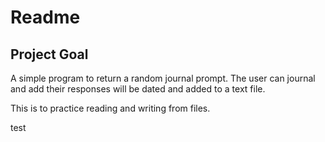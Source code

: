 # Readme

## Project Goal
A simple program to return a random journal prompt. The user can journal and add their responses will be dated and added to a text file.

This is to practice reading and writing from files. 

test
